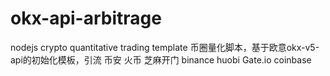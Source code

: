 # okx-api-arbitrage
nodejs crypto quantitative trading template 币圈量化脚本，基于欧意okx-v5-api的初始化模板，引流 币安 火币 芝麻开门 binance huobi Gate.io coinbase 

